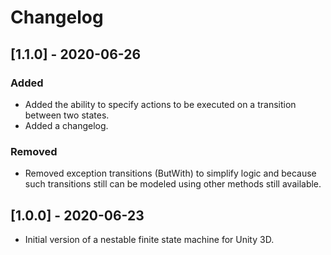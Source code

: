 # Changelog

## [1.1.0] - 2020-06-26
### Added
- Added the ability to specify actions to be executed on a transition between two states.
- Added a changelog.
### Removed
- Removed exception transitions (ButWith) to simplify logic and because such transitions still can be modeled using other methods still available.

## [1.0.0] - 2020-06-23
- Initial version of a nestable finite state machine for Unity 3D.

